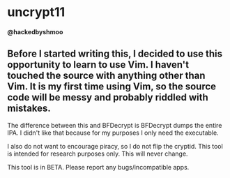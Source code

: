 # uncrypt11
#### @hackedbyshmoo

## Before I started writing this, I decided to use this opportunity to learn to use Vim. I haven't touched the source with anything other than Vim. It is my first time using Vim, so the source code will be messy and probably riddled with mistakes.

The difference between this and BFDecrypt is BFDecrypt dumps the entire IPA. I didn't like that because for my purposes I only need the executable.

I also do not want to encourage piracy, so I do not flip the cryptid. This tool is intended for research purposes only. This will never change.

This tool is in BETA. Please report any bugs/incompatible apps.
